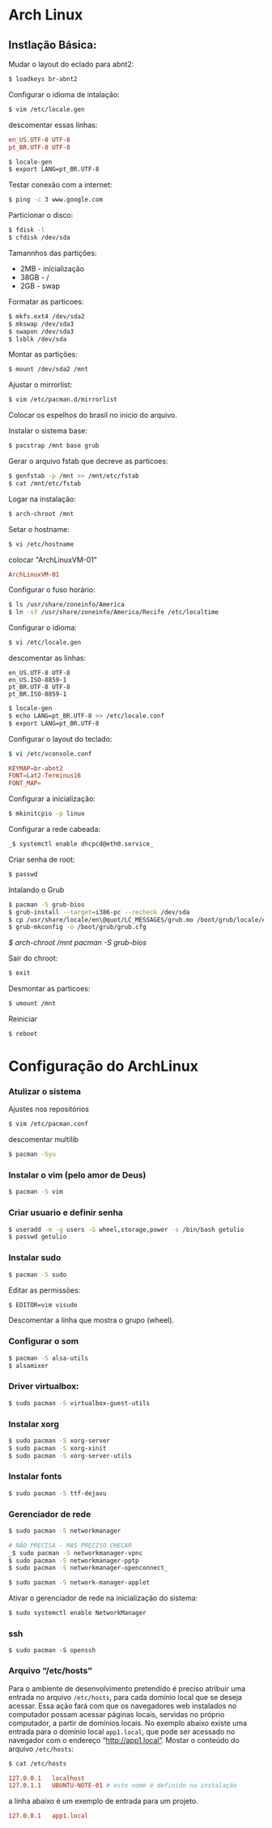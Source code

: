 Arch Linux
==========

## Instlação Básica:

Mudar o layout do eclado para abnt2:

``` sh
$ loadkeys br-abnt2
```

Configurar o idioma de intalação:

``` sh
$ vim /etc/locale.gen
```

descomentar essas linhas:

``` conf
en_US.UTF-8 UTF-8
pt_BR.UTF-8 UTF-8
```

``` sh
$ locale-gen
$ export LANG=pt_BR.UTF-8
```

Testar conexão com a internet:

``` sh
$ ping -c 3 www.google.com
```

Particionar o disco:

``` sh
$ fdisk -l
$ cfdisk /dev/sda
```

Tamannhos das partições:

- 2MB - inicialização
- 38GB - /
- 2GB - swap

Formatar as particoes:

``` sh
$ mkfs.ext4 /dev/sda2
$ mkswap /dev/sda3
$ swapon /dev/sda3
$ lsblk /dev/sda
```

Montar as partições:

``` sh
$ mount /dev/sda2 /mnt
```
Ajustar o mirrorlist:

``` sh
$ vim /etc/pacman.d/mirrorlist
```

Colocar os espelhos do brasil no inicio do arquivo.

Instalar o sistema base:

``` sh
$ pacstrap /mnt base grub
```

Gerar o arquivo fstab que decreve as particoes:

``` sh
$ genfstab -p /mnt >> /mnt/etc/fstab
$ cat /mnt/etc/fstab
```

Logar na instalação:

``` sh
$ arch-chroot /mnt
```

Setar o hostname:

``` sh
$ vi /etc/hostname
```

colocar "ArchLinuxVM-01"

``` conf
ArchLinuxVM-01
```

Configurar o fuso horário:

``` sh
$ ls /usr/share/zoneinfo/America
$ ln -sf /usr/share/zoneinfo/America/Recife /etc/localtime
```

Configurar o idioma:

``` sh
$ vi /etc/locale.gen
```

descomentar as linhas:

``` config
en_US.UTF-8 UTF-8
en_US.ISO-8859-1
pt_BR.UTF-8 UTF-8
pt_BR.ISO-8859-1
```

``` sh
$ locale-gen
$ echo LANG=pt_BR.UTF-8 >> /etc/locale.conf
$ export LANG=pt_BR.UTF-8
```

Configurar o layout do teclado:

``` sh
$ vi /etc/vconsole.conf
```

``` conf
KEYMAP=br-abnt2
FONT=Lat2-Terminus16
FONT_MAP=
```

Configurar a inicialização:

``` sh
$ mkinitcpio -p linux
```

Configurar a rede cabeada:

``` sh
_$ systemctl enable dhcpcd@eth0.service_
```

Criar senha de root:

``` sh
$ passwd
```

Intalando o Grub

``` sh
$ pacman -S grub-bios
$ grub-install --target=i386-pc --recheck /dev/sda
$ cp /usr/share/locale/en\@quot/LC_MESSAGES/grub.mo /boot/grub/locale/en.mo
$ grub-mkconfig -o /boot/grub/grub.cfg
```
_$ arch-chroot /mnt pacman -S grub-bios_

Sair do chroot:

``` sh
$ exit
```

Desmontar as particoes:

``` sh
$ umount /mnt
```

Reiniciar

``` sh
$ reboot
```
Configuração do ArchLinux
=========================

### Atulizar o sistema

Ajustes nos repositórios

``` sh
$ vim /etc/pacman.conf
```

descomentar multilib

``` sh
$ pacman -Syu
```

### Instalar o vim (pelo amor de Deus)

``` sh
$ pacman -S vim
```

### Criar usuario e definir senha

``` sh
$ useradd -m -g users -G wheel,storage,power -s /bin/bash getulio
$ passwd getulio
```

### Instalar sudo

``` sh
$ pacman -S sudo
```

Editar as permissões:

``` sh
$ EDITOR=vim visudo
```

Descomentar a linha que mostra o grupo (wheel).

### Configurar o som

``` sh
$ pacman -S alsa-utils
$ alsamixer
```

### Driver virtualbox:

``` sh
$ sudo pacman -S virtualbox-guest-utils
```

### Instalar xorg

``` sh
$ sudo pacman -S xorg-server
$ sudo pacman -S xorg-xinit
$ sudo pacman -S xorg-server-utils
```

### Instalar fonts

``` sh
$ sudo pacman -S ttf-dejavu
```

### Gerenciador de rede

``` sh
$ sudo pacman -S networkmanager

# NÃO PRECISA - MAS PRECISO CHECAR
_$ sudo pacman -S networkmanager-vpnc
$ sudo pacman -S networkmanager-pptp
$ sudo pacman -S networkmanager-openconnect_
```

``` sh
$ sudo pacman -S network-manager-applet
```

Ativar o gerenciador de rede na inicialização do sistema:

``` sh
$ sudo systemctl enable NetworkManager
```

### ssh

```
$ sudo pacman -S openssh
```

### Arquivo “/etc/hosts”

Para o ambiente de desenvolvimento pretendido é preciso atribuir uma entrada no arquivo `/etc/hosts`, para cada domínio local que se deseja acessar.
Essa ação fará com que os navegadores web instalados no computador possam acessar páginas locais, servidas no próprio computador, a partir de domínios locais.
No exemplo abaixo existe uma entrada para o domínio local `app1.local`, que pode ser acessado no navegador com o endereço “http://app1.local”.
Mostar o conteúdo do arquivo `/etc/hosts`:

``` sh
$ cat /etc/hosts
```

``` conf
127.0.0.1	localhost
127.0.1.1	UBUNTU-NOTE-01 # este nome é definido na instalação
```

a linha abaixo é um exemplo de entrada para um projeto.

``` conf
127.0.0.1	app1.local
```
